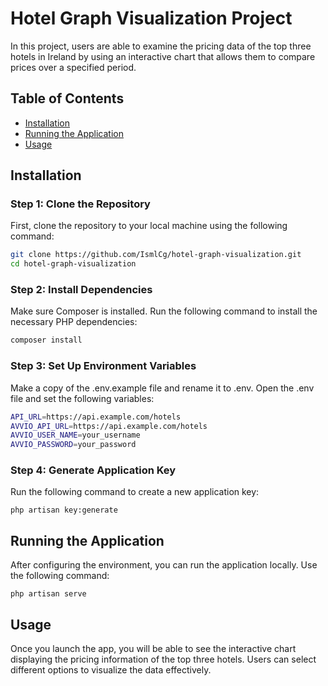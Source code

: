 # Hotel Graph Visualization Project

In this project, users are able to examine the pricing data of the top three hotels in Ireland by using an interactive chart that allows them to compare prices over a specified period.

## Table of Contents

- [Installation](#installation)
- [Running the Application](#running-the-application)
- [Usage](#usage) 

## Installation

### Step 1: Clone the Repository

First, clone the repository to your local machine using the following command:

```bash
git clone https://github.com/IsmlCg/hotel-graph-visualization.git
cd hotel-graph-visualization
```
### Step 2: Install Dependencies
Make sure Composer is installed. Run the following command to install the necessary PHP dependencies:

```bash
composer install
```
### Step 3: Set Up Environment Variables
Make a copy of the .env.example file and rename it to .env. Open the .env file and set the following variables:

```bash
API_URL=https://api.example.com/hotels 
AVVIO_API_URL=https://api.example.com/hotels
AVVIO_USER_NAME=your_username
AVVIO_PASSWORD=your_password 
```
### Step 4: Generate Application Key
Run the following command to create a new application key:

```bach
php artisan key:generate
``` 
## Running the Application
After configuring the environment, you can run the application locally. Use the following command:
```bach
php artisan serve
```
## Usage 
Once you launch the app, you will be able to see the interactive chart displaying the pricing information of the top three hotels. Users can select different options to visualize the data effectively.
 

